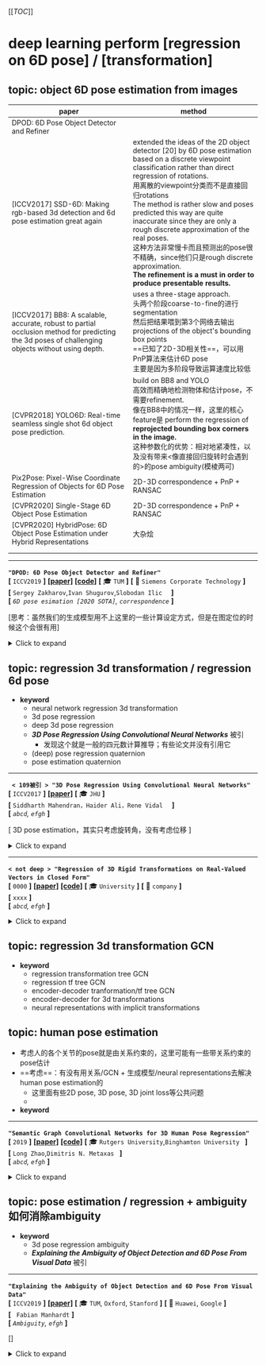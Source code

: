 [[_TOC_]]
# deep learning perform [regression on 6D pose] / [transformation]

## topic: object 6D pose estimation from images

| paper                                                        | method                                                       |
| ------------------------------------------------------------ | ------------------------------------------------------------ |
| DPOD: 6D Pose Object Detector and Refiner                    |                                                              |
| [ICCV2017] SSD-6D: Making rgb-based 3d detection and 6d pose estimation great again | extended the ideas of the 2D object detector [20] by 6D pose estimation based on a discrete viewpoint classification rather than direct regression of rotations.<br>用离散的viewpoint分类而不是直接回归rotations  <br>The method is rather slow and poses predicted this way are quite inaccurate since they are only a rough discrete approximation of the real poses.<br>这种方法非常慢卡而且预测出的pose很不精确，since他们只是rough discrete approximation. <br>**The refinement is a must in order to produce presentable results.** |
| [ICCV2017] BB8: A scalable, accurate, robust to partial occlusion method for predicting the 3d poses of challenging objects without using depth. | uses a three-stage approach. <br>头两个阶段coarse-to-fine的进行segmentation<br />然后把结果喂到第3个网络去输出projections of the object's bounding box points<br />==已知了2D-3D相关性==，可以用PnP算法来估计6D pose<br />主要是因为多阶段导致运算速度比较低 |
| [CVPR2018] YOLO6D: Real-time seamless single shot 6d object pose prediction. | build on BB8 and YOLO<br />高效而精确地检测物体和估计pose，不需要refinement.<br />像在BB8中的情况一样，这里的核心feature是 perform the regression of **reprojected bounding box corners in the image.**<br />这种参数化的优势：相对地紧凑性，以及没有带来<像直接回归旋转时会遇到的>的pose ambiguity(模棱两可) |
| Pix2Pose: Pixel-Wise Coordinate Regression of Objects for 6D Pose Estimation | 2D-3D correspondence + PnP + RANSAC                          |
| [CVPR2020] Single-Stage 6D Object Pose Estimation            | 2D-3D correspondence + PnP + RANSAC                          |
| [CVPR2020] HybridPose: 6D Object Pose Estimation under Hybrid Representations | 大杂烩                                                       |
|                                                              |                                                              |
|                                                              |                                                              |



---

**`"DPOD: 6D Pose Object Detector and Refiner"`**  
**[** `ICCV2019` **]** **[[paper]](https://arxiv.org/pdf/1902.11020v3.pdf)** **[[code]](https://github.com/yshah43/DPOD)** **[** :mortar_board: `TUM` **]** **[** :office: `Siemens Corporate Technology` **]**  
**[**  `Sergey Zakharov`,`Ivan Shugurov`,`Slobodan Ilic  `  **]**  
**[** _`6D pose esimation [2020 SOTA]`, `correspondence`_ **]**  

[思考：虽然我们的生成模型用不上这里的一些计算设定方式，但是在图定位的时候这个会很有用]

<details>
  <summary>Click to expand</summary>

- **Motivation**
- **相关研究**
  - full 6D detection from RGB images
    - SSD6D
    - YOLO6D -> real
    - AAE
    - PoseCNN -> real
    - PVNet -> real
    - BB8
    - iPose
  - datasets
    - LineMOD
    - OCCLUSION
  - refiners：在检测后还要再进行一次refinement

| ![image-20201101163039928](media/image-20201101163039928.png) |
| ------------------------------------------------------------ |
| Pipeline                                                     |

- **大概思路**
  - 首先，每个物体都有一个具体的材质图-三维模型对应；知道材质图上的uv坐标就知道物体模型三维坐标系下的坐标；*vice versa.*
  - 然后，在预测的时候，事实上是预测RGB中的每个像素都属于哪个物体，属于那个物体的材质图中的哪一个uv像素；
  - 这样，知道了RGB中的每个点对应物体的材质uv图，也就知道了每个点对应物体的三维坐标系值；这样一来，其实对于每个物体，就相当于知道了一些关键点的在物体三维坐标系下的坐标和图像坐标以及相机内参矩阵，于是可以利用PnP算法来计算相机在物体坐标系下的外参；反过来就知道了物体在相机坐标系下的坐标
  - $\Delta$ 即关键feature是不直接预测rotations itself (因为会有pose ambiguity问题)，而是预测uv map；
    - 思考：我们如果同时预测$cos(\theta)$和$sin(\theta)$，是不是就可以避免这个问题？
      - 预测的输出要满足$cos(\theta)^2+sin(\theta)^2=1$，这样可以吗？
        - 搜索了一圈以后的回答：
          似乎存在一个explicitly normalized 操作
          现在这些回归四元数q的方法都可以做到这一点
      - 只预测$cos(\theta)$ 不够，不够一圈；那么预测$tan(\theta)$可以吗？可能不如预测cos,sin的语义更强，毕竟旋转矩阵操作的时候本身就是由sin,cos构成的
- **correspondence mapping** ==(2D-3D correspondence)==
- 有一个三维模型数据集
  - 数据集中的每一个三维model的材质都是用correspondence map来建模的
  - 用simple spherical 或者 cylindrical投射的方式给物体上材质
  - ![image-20201101170837857](media/image-20201101170837857.png)
  - 这样便建立了一个bijective(双射)函数：
  - 给定一个材质图上的u,v点，我们便知道了其三维模型坐标；
    - 给定了三维模型坐标，可以计算出材质图上的u,v点
- **pipeline**
  - **correspondence block**
    - 有3个通道的输出，预测3个信息：ID,u,v值
    - ![image-20201101171756785](media/image-20201101171756785.png)
    - 也就是预测图片中的每个像素属于哪个ID，以及属于那个ID的材质图中的哪个point
  - **pose block** 负责预测pose
    - 给定一个估计的ID mask，我们可以观察哪些物体在图片中被检测到了、以及他们的2D位置；
    - correspondence 把每一个2D point映射到一个真实三维模型的坐标系下
      - 这个三维坐标系其实是模型定义材质时候的那个三维坐标系
    - 然后就可以用PnP算法来计算6D Pose；
      - 相当于给定了一些关键点的2D坐标、3D坐标、相机内参矩阵，估计相机外参矩阵
      - 相机外参矩阵是相机在物体三维模型坐标系下的位置，事实逆一下就是物体在相机坐标系下的位置
- pose refinement
  - [ ] what?

</details>


## topic: regression 3d transformation / regression 6d pose

- **keyword**
  - neural network regression 3d transformation
  - 3d pose regression
  - deep 3d pose regression
  - ***3D Pose Regression Using Convolutional Neural Networks*** 被引
    - 发现这个就是一般的四元数计算推导；有些论文并没有引用它
  - (deep) pose regression quaternion
  - pose estimation quaternion

---

**` < 109被引 > "3D Pose Regression Using Convolutional Neural Networks"`**  
**[** `ICCV2017` **]** **[[paper]](https://openaccess.thecvf.com/content_ICCV_2017_workshops/papers/w31/Mahendran_3D_Pose_Regression_ICCV_2017_paper.pdf)**  **[** :mortar_board: `JHU` **]**   
**[**  `Siddharth Mahendran，Haider Ali，Rene Vidal  `  **]**  
**[** _`abcd`, `efgh`_ **]**  

[ 3D pose estimation，其实只考虑旋转角，没有考虑位移 ]

<details>
  <summary>Click to expand</summary>

- 2017年的认知：大多数这类任务是用的pose分类问题，把pose space分成离散的bins，用CNN分类器
  - 所以作者要用CNN regression framework
  - 主要针对的还是 pose estimation问题
  - 挑战在于：3D pose space是非欧几里得的，因此CNN算法需要修改来应对输出空间的非线性
- **Motivation**
  - 设计了一个CNN框架来解决连续域下的pose 估计问题，通过设计一个尊重3D pose 空间非线性结构的合适的表征、数据增强和loss函数
- **具体细节**
  - 网络
    - feature network, shared between 所有的物体类别；
    - pose network，为每个类别单独设计
  - 表征：两种表征：轴角和四元数
- representing 3D poses
  - 一个三维旋转群的定义：$`SO(3)\dot=\{R:R \in \mathbb{R}^{3 \times 3}, R^TR=I_3, det(R)=1 \}`$ 
  - 然后可以定义两个旋转矩阵$`R_1`$, $`R_2`$之间的测地距离(`geodesic distance`)<br>$`d(R_1, R_2)=\frac {\lVert \log(R_1R_2^T) \rVert_F} {\sqrt{2}}`$
  - **axis-angle** 轴角定义
    - 一个旋转矩阵$`R`$代表着3D点绕着轴$`v`$旋转角$`\theta`$ , $`\lVert v \rVert_2=1`$
    - 这可以被表达为 $`R=\exp(\theta[v]_\times)`$
      - $`\exp`$是矩阵指数
      - $`[v]_\times`$是$`v`$的skew-symmetric操作符，i.e., $`[v]_\times=\left( \begin{smallmatrix} 0 & -v_3 & v_2 \\ v_3 & 0 & -v_1 \\ -v_2 & v_1 & 0 \end{smallmatrix} \right)`$  for $`v=[v_1,v_2,v_3]^T`$ 
        - skew-symmetric 斜对称矩阵，$`A=-A^T`$  i.e.  $`a_{ij}=-a_{ji}`$ 
    - 因此，每一个旋转矩阵$`R`$有一个相应的aixs-angle vector  $`y=\theta v`$, vice-versa
        - 限制 $`\theta \in [0,\pi)`$，定义$`R=I_3 \iff y=\boldsymbol{0}_3`$ ，保证旋转矩阵R和表征y的单一映射
        - 矩阵指数可以被简化为$`R=I_3+\sin\theta[v]_\times+(1-\cos\theta)[v]_\times`$，用Rodrigues' rotation formula
    - 于是，$`d(R_1, R_2)=\frac {\lVert \log(R_1R_2^T) \rVert_F} {\sqrt{2}}`$可以被简化为：
        - $`d_A(R_1,R_2)=\cos^{-1}[\frac {tr(R_1^TR^2)-1} {2}]`$ 
        - 注意到 $`\lVert \log\left( \exp(\theta_1[v_1]_\times)\exp(\theta_2[v_2]_\times)^T \right)\rVert_F /\sqrt{2}`$ 看上去很像 $`\lVert \theta_1 v_1 - \theta_2 v_2 \rVert_2`$ ，但是他们不一样，因为$`\exp(\theta_1[v_1]_\times)\exp(\theta_2[v_2]_\times)^T \neq  \exp\left( \theta_1[v_1]_{\times}-\theta_2[v_2]_{\times} \right)`$ in general. 这个等式只在 matrices $`[v_1]_{\times}`$和$`[v_2]_{\times}`$ commute时才成立。i.e. $`v_1=\pm v_2`$ 
  - **quaternion** 四元数定义 另一个3D旋转矩阵常用的表征
    - 给定一个轴角向量$`y=\theta v`$，相应的四元数$`q=(c,s)`$由$`(\cos \frac {\theta} {2}, \sin \frac {\theta} {2} v)^T`$
      - 在构造时，四元数是unit-norm的（单位正交），$`\lVert q \rVert_2=1`$
      - 使用四元数代数，我们有：$`(c_1,s_1)\cdot (c_2, s_2)=\left( c_1 c_2-\langle s_1,s_2 \rangle, c_1s_2+c_2s_1+s_1\times s_2 \right)`$ 以及 $`(c,s)^{-1}=(c,-s)`$对于单位正交$`q=(c,s)`$. 
        - 这里是四元数乘法的定义，以及单位正交四元数的性质(共轭为逆运算)
      - 现在，用四元数来表达$`d(R_1, R_2)=\frac {\lVert \log(R_1R_2^T) \rVert_F} {\sqrt{2}}`$：
        - $`d(q_1,q_2)=2\cos^{-1}(\lvert c \rvert) \quad where \quad (c,s)=q_1^{-1}\cdot q_2`$ ，再简化一些得到：<br>$`d_Q(q_1,q_2)=2\cos^{-1} \left( \lvert \langle q_1, q_2 \rangle \rvert \right)`$
          - 加绝对值是为了handle double cover问题
- **网络结构**
  - 对于轴角表示：
    - 输出$`\theta v`$，用$`\pi \tanh`$ 非线性激活层来建模 约束$`\theta \in [0,\pi)`$ 与 $`v_i \in [-1,1]`$ 
    - 用$`\mathcal{L}=d_A(R,\hat{R})=\cos^{-1}[\frac {tr(R_1^TR^2)-1} {2}]`$来最优化
    - ==思考==：这里还是直接回归角度，是否还是会存在pose-ambiguity问题？也许angle 会存在一个既接近0又接近$`\pi`$的值？是否会因为这个有影响？
    - loss这头先在没有影响了，因为用的是geodesic loss
      - 主要是输出这头，可能在输出时存在ambiguity
  - ==思考==：用一个周期性的激活函数是否可以消除这个问题？
  - 对于四元数表示：
    - 输出是一个4维量，单位正交约束通过 choosing the non-linearity as L2 normalization 来保证
      - [ ] what ?
    - 用$`\mathcal{L}=d_Q(R,\hat{R})=2\cos^{-1} \left( \lvert \langle q_1, q_2 \rangle \rvert \right)`$ 来最优化

</details>


---

**`< not deep > "Regression of 3D Rigid Transformations on Real-Valued Vectors in
Closed Form"`**  
**[** `0000` **]** **[[paper]](https://abc.efg)** **[[code]](https://www.github.com)** **[** :mortar_board: `University` **]** **[** :office: `company` **]**  
**[**  `xxxx`  **]**  
**[** _`abcd`, `efgh`_ **]**  

<details>
  <summary>Click to expand</summary>

- **Motivation**

</details>

## topic: regression 3d transformation GCN

- **keyword**
  - regression transformation tree GCN
  - regression tf tree GCN
  - encoder-decoder tranformation/tf tree GCN
  - encoder-decoder for 3d transformations
  - neural representations with implicit transformations

## topic: human pose estimation

- 考虑人的各个关节的pose就是由关系约束的，这里可能有一些带关系约束的pose估计
- ==考虑==：有没有用关系/GCN + 生成模型/neural representations去解决human pose estimation的
  - 这里面有些2D pose, 3D pose, 3D joint loss等公共问题
  - 
- **keyword**

---

**`"Semantic Graph Convolutional Networks for 3D Human Pose Regression"`**  
**[** `2019` **]** **[[paper]](https://abc.efg)** **[[code]](https://www.github.com)** **[** :mortar_board: `Rutgers University`,`Binghamton University ` **]**  
**[**  `Long Zhao`,`Dimitris N. Metaxas `  **]**  
**[** _`abcd`, `efgh`_ **]**  

<details>
  <summary>Click to expand</summary>

- **Motivation**
  - ![image-20201102113621308](media/image-20201102113621308.png)
- **loss function**
  - ![image-20201102114343918](media/image-20201102114343918.png)
  - 其实只有骨骼向量和关节点3D位置的L2-loss. 没有涉及到rigid body transformation

</details>

## topic: pose estimation / regression + ambiguity 如何消除ambiguity

- **keyword**
  - 3d pose regression ambiguity
  - ***Explaining the Ambiguity of Object Detection and 6D Pose From Visual Data*** 被引

---

**`"Explaining the Ambiguity of Object Detection and 6D Pose From Visual Data"`**  
**[** `ICCV2019` **]** **[[paper]](https://openaccess.thecvf.com/content_ICCV_2019/papers/Manhardt_Explaining_the_Ambiguity_of_Object_Detection_and_6D_Pose_From_ICCV_2019_paper.pdf)**  **[** :mortar_board: `TUM`, `Oxford`, `Stanford` **]** **[** :office: `Huawei`, `Google` **]**  
**[**  ` Fabian Manhardt`  **]**  
**[** _`Ambiguity`, `efgh`_ **]**  

[]

<details>
  <summary>Click to expand</summary>

![image-20201102121246748](media/image-20201102121246748.png)

- **Motivation**
  - 3D object detection and pose estimation from a single image are two inherently ambiguous problems.
  - 很经常的，不同viewpoints下的物体由于对称性、遮挡和重复的材质出现相似的外观
  - 检测和pose估计中都带有的ambiguity意味着物体实例可以被几个不同的pose甚至结构不同的类别完美描述
  - 这个工作中，我们显式地处理这些ambiguity
  - 对于每个物体实例，我们预测多个6D pose 输出来估计 由对称性和重复材质产生的具体的pose分布<br>当视觉外观可以uniquely identifies 只有一个有效的pose时，这个分布collapses to 单个输出
  - 优势：不仅是对pose ambiguity更好的解释，同时也在pose估计上实现了更好的精确度
- **ambiguity in object detection and pose estimation的正式建模表述**
- 描述刚体transformations: $`SE(3)`$, 它是 $`SO(3)`$和$`\mathbb{R}^3`$的semi-direct product
  - 对于$`\mathbb{R}^3`$，我们使用欧几里得3-vectors
    - 对于$`SO(3)`$，用 the algebra of $`\mathbb{H}_1`$ of unit quaternions 来model $`SO(3)`$中的空间旋转
    - a quaternion is given by
      $`\boldsymbol{q}=q_1 \boldsymbol{1}+q_2 \boldsymbol{i}+q_3 \boldsymbol{j} + q_4 \boldsymbol{k}=(q_1,q_2,q_3,q_4)`$, with $`(q_1,q_2,q_3,q_4) \in \mathbb{R}^3`$ and $`i^2=j^2=k^2=ijk=-1`$
    - we regress the quaternions above the $`q_1=0`$ hyperplane 并且因此忽略掉souther hemisphere，这样任何3D rotation可以被单个的quaternion表达
  - 在有ambiguity的情况下，a direct naive regression of the rotation as a quaternion将带来很糟糕的结果，因为网络将会学习到一个closest to all results in the symmetry group的rotation。
      这个学出的预测可以被看做(conditional) mean rotation
    - 正式表述：在一个典型的有监督学习的设定下，we associate images $`I_i`$ with poses $`p_i`$ in a dataset $`(I_i, p_i)`$ ；为了描述对称性，我们定义对于一张给定的image $`I_i`$, the set $`\mathcal{S}(I_i)`$ of poses 都有这一张相同的image
        $`\mathcal{S}(I_i)=\{P_J \vert I_j=I_i \}`$
        注意对于非离散的对称性，$`\mathcal{S}`$中将含有无数个poses
    - 直接从$`I`$回归一个pose $`p'`$的 naive model $`f(I,\theta)`$，最小化loss $`\mathcal{L}(p,p')`$来最优化
      $`\theta^*={\underset {\theta}{\operatorname {arg\,min} }} \sum_{i=1}^N \mathcal{L}(f_{\theta}(I_i), p_i)`$
        然而，从$`I`$到$`p`$的映射is not well defined 并且不能被model为一个function
    - 于是，$`f`$事实上学到的是和$`\mathcal{S}(I_i)`$中所有点都equally close的一个rotation.
    - [ ] multiple pose hypothesis
- **网络结构**
    - SSD-300带一个InceptionV4的backbone，每次检测时额外提供6D pose：每个anchor box提供$`C+M \cdot P`$个输出：$`C`$代表类别个数，$`M`$代表symmetry hypotheses的个数，$`P`$代表来描述6D pose的参数个数
        $`P=5`$，4(explicitly normalized四元数)+1(物体到camera的距离)
        剩下的两个自由度通过把2D检测框的中心用深度back-project可以获得
    - **loss**
        - class: cross-entropy $`\mathcal{L}_{class}`$
        - anchor box: L1-norm $`\mathcal{L}_{fit}`$
        - quaternion: $`\mathcal{L}_{rotation}(q,q')=\arccos \left( 2 \langle q,q' \rangle^2-1 \right)`$
          - $` \iff 2\cos^{-1} \left( \lvert \langle q_1, q_2 \rangle \rvert \right)`$，等价的，只是用二倍角公式变一下而已
          - $`let\,\cos\beta=\langle q,q'\rangle`$
            $`2\beta=2\beta \; \Rightarrow \cos^{-1}(\cos 2\beta)=2\cos^{-1}(\cos\beta)`$
            $`\Rightarrow \cos^{-1}(2\cos^2 \beta-1)=2\cos^{-1}\beta`$
            $`\Rightarrow \cos^{-1}(2\langle q,q' \rangle^2-1)=2\cos^{-1}(\lvert \langle q,q' \rangle \rvert)`$
        - depth: smooth L1-norm  $`\mathcal{L}_{depth}`$

</details>





